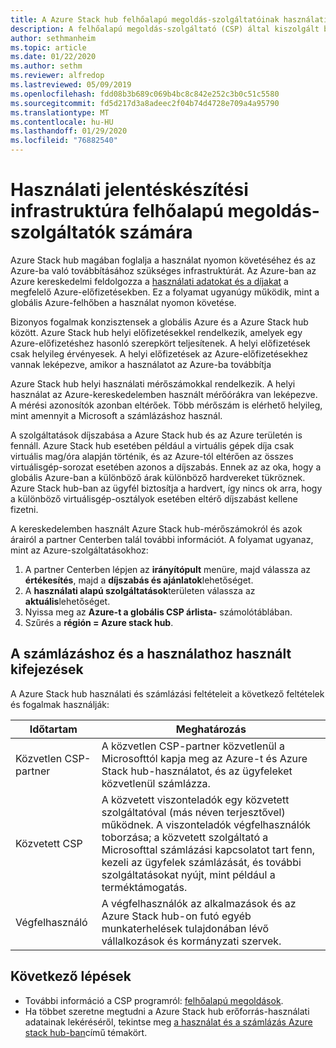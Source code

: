 ```yaml
---
title: A Azure Stack hub felhőalapú megoldás-szolgáltatóinak használati jelentési infrastruktúrája
description: A felhőalapú megoldás-szolgáltató (CSP) által kiszolgált bérlők használatának nyomon követésére használt használati jelentési infrastruktúra ismertetése.
author: sethmanheim
ms.topic: article
ms.date: 01/22/2020
ms.author: sethm
ms.reviewer: alfredop
ms.lastreviewed: 05/09/2019
ms.openlocfilehash: fdd08b3b689c069b4bc8c842e252c3b0c51c5580
ms.sourcegitcommit: fd5d217d3a8adeec2f04b74d4728e709a4a95790
ms.translationtype: MT
ms.contentlocale: hu-HU
ms.lasthandoff: 01/29/2020
ms.locfileid: "76882540"
---
```

# <a name="usage-reporting-infrastructure-for-cloud-solution-providers"></a>Használati jelentéskészítési infrastruktúra felhőalapú megoldás-szolgáltatók számára

Azure Stack hub magában foglalja a használat nyomon követéséhez és az Azure-ba való továbbításához szükséges infrastruktúrát. Az Azure-ban az Azure kereskedelmi feldolgozza a [használati adatokat és a díjakat](azure-stack-billing-and-chargeback.md) a megfelelő Azure-előfizetésekben. Ez a folyamat ugyanúgy működik, mint a globális Azure-felhőben a használat nyomon követése.

Bizonyos fogalmak konzisztensek a globális Azure és a Azure Stack hub között. Azure Stack hub helyi előfizetésekkel rendelkezik, amelyek egy Azure-előfizetéshez hasonló szerepkört teljesítenek. A helyi előfizetések csak helyileg érvényesek. A helyi előfizetések az Azure-előfizetésekhez vannak leképezve, amikor a használatot az Azure-ba továbbítja

Azure Stack hub helyi használati mérőszámokkal rendelkezik. A helyi használat az Azure-kereskedelemben használt mérőórákra van leképezve. A mérési azonosítók azonban eltérőek. Több mérőszám is elérhető helyileg, mint amennyit a Microsoft a számlázáshoz használ.

A szolgáltatások díjszabása a Azure Stack hub és az Azure területén is fennáll. Azure Stack hub esetében például a virtuális gépek díja csak virtuális mag/óra alapján történik, és az Azure-tól eltérően az összes virtuálisgép-sorozat esetében azonos a díjszabás. Ennek az az oka, hogy a globális Azure-ban a különböző árak különböző hardvereket tükröznek. Azure Stack hub-ban az ügyfél biztosítja a hardvert, így nincs ok arra, hogy a különböző virtuálisgép-osztályok esetében eltérő díjszabást kellene fizetni.

A kereskedelemben használt Azure Stack hub-mérőszámokról és azok árairól a partner Centerben talál további információt. A folyamat ugyanaz, mint az Azure-szolgáltatásokhoz:

1. A partner Centerben lépjen az **irányítópult** menüre, majd válassza az **értékesítés**, majd a **díjszabás és ajánlatok**lehetőséget.
2. A **használati alapú szolgáltatások**területen válassza az **aktuális**lehetőséget.
3. Nyissa meg az **Azure-t a globális CSP árlista-** számolótáblában.
4. Szűrés a **régión = Azure stack hub**.

## <a name="terms-used-for-billing-and-usage"></a>A számlázáshoz és a használathoz használt kifejezések

A Azure Stack hub használati és számlázási feltételeit a következő feltételek és fogalmak használják:

| Időtartam | Meghatározás |
| --- | --- |
| Közvetlen CSP-partner | A közvetlen CSP-partner közvetlenül a Microsofttól kapja meg az Azure-t és Azure Stack hub-használatot, és az ügyfeleket közvetlenül számlázza. |
| Közvetett CSP | A közvetett viszonteladók egy közvetett szolgáltatóval (más néven terjesztővel) működnek. A viszonteladók végfelhasználók toborzása; a közvetett szolgáltató a Microsofttal számlázási kapcsolatot tart fenn, kezeli az ügyfelek számlázását, és további szolgáltatásokat nyújt, mint például a terméktámogatás. |
| Végfelhasználó | A végfelhasználók az alkalmazások és az Azure Stack hub-on futó egyéb munkaterhelések tulajdonában lévő vállalkozások és kormányzati szervek. |

## <a name="next-steps"></a>Következő lépések

- További információ a CSP programról: [felhőalapú megoldások](https://partner.microsoft.com/solutions/microsoft-cloud-solutions).
- Ha többet szeretne megtudni a Azure Stack hub erőforrás-használati adatainak lekéréséről, tekintse meg [a használat és a számlázás Azure stack hub-ban](azure-stack-billing-and-chargeback.md)című témakört.
